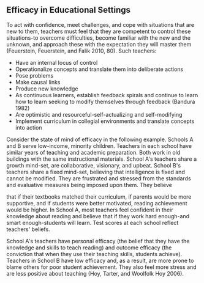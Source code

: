 ## Efficacy in Educational Settings

To act with confidence, meet challenges, and cope with situations that are new to them, teachers must feel that they are competent to control these situations-to overcome difficulties, become familiar with the new and the unknown, and approach these with the expectation they will master them (Feuerstein, Feuerstein, and Falik 2010, 80). Such teachers:

- Have an internal locus of control
- Operationalize concepts and translate them into deliberate actions
- Pose problems
- Make causal links
- Produce new knowledge
- As continuous learners, establish feedback spirals and continue to learn how to learn seeking to modify themselves through feedback (Bandura 1982)
- Are optimistic and resourceful-self-actualizing and self-modifying
- Implement curriculum in collegial environments and translate concepts into action

Consider the state of mind of efficacy in the following example. Schools A and B serve low-income, minority children. Teachers in each school have similar years of teaching and academic preparation. Both work in old buildings with the same instructional materials. School A's teachers share a growth mind-set, are collaborative, visionary, and upbeat. School B's teachers share a fixed mind-set, believing that intelligence is fixed and cannot be modified. They are frustrated and stressed from the standards and evaluative measures being imposed upon them. They believe

that if their textbooks matched their curriculum, if parents would be more supportive, and if students were better motivated, reading achievement would be higher. In School A, most teachers feel confident in their knowledge about reading and believe that if they work hard enough-and smart enough-students will learn. Test scores at each school reflect teachers' beliefs.

School A's teachers have personal efficacy (the belief that they have the knowledge and skills to teach reading) and outcome efficacy (the conviction that when they use their teaching skills, students achieve). Teachers in School B have low efficacy and, as a result, are more prone to blame others for poor student achievement. They also feel more stress and are less positive about teaching (Hoy, Tarter, and Woolfolk Hoy 2006).